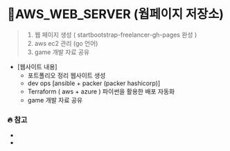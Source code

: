 
# 🐳AWS_WEB_SERVER (웝페이지 저장소)

> 1. 웹 페이지 생성 ( startbootstrap-freelancer-gh-pages 완성 )
> 2. aws ec2 관리 (go 언어)
> 3. game 개발 자료 공유


- [웹사이트 내용]
  - 포트폴리오 정리 웹사이트 생성
  - dev ops [ansible + packer (packer hashicorp)]
  - Terraform ( aws + azure ) 파이썬을 활용한 배포 자동화
  - game 개발 자료 공유


### 🔥 참고 

- 
- 


